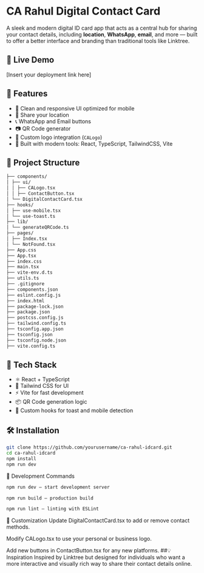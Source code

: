# CA Rahul Digital Contact Card

A sleek and modern digital ID card app that acts as a central hub for sharing your contact details, including **location**, **WhatsApp**, **email**, and more — built to offer a better interface and branding than traditional tools like Linktree.

## 🔗 Live Demo

[Insert your deployment link here]

## 📱 Features

- 🌟 Clean and responsive UI optimized for mobile
- 📍 Share your location
- 📞 WhatsApp and Email buttons
- 📷 QR Code generator
- 🧩 Custom logo integration (`CALogo`)
- 🎯 Built with modern tools: React, TypeScript, TailwindCSS, Vite

## 📂 Project Structure

```sh
├── components/
│ ├── ui/
│ │ ├── CALogo.tsx
│ │ ├── ContactButton.tsx
│ └── DigitalContactCard.tsx
├── hooks/
│ ├── use-mobile.tsx
│ └── use-toast.ts
├── lib/
│ └── generateQRCode.ts
├── pages/
│ ├── Index.tsx
│ └── NotFound.tsx
├── App.css
├── App.tsx
├── index.css
├── main.tsx
├── vite-env.d.ts
├── utils.ts
├── .gitignore
├── components.json
├── eslint.config.js
├── index.html
├── package-lock.json
├── package.json
├── postcss.config.js
├── tailwind.config.ts
├── tsconfig.app.json
├── tsconfig.json
├── tsconfig.node.json
├── vite.config.ts
```

## 🚀 Tech Stack

- ⚛️ React + TypeScript
- 💨 Tailwind CSS for UI
- ⚡ Vite for fast development
- 📦 QR Code generation logic
- 🔄 Custom hooks for toast and mobile detection

## 🛠️ Installation

```sh
git clone https://github.com/yourusername/ca-rahul-idcard.git
cd ca-rahul-idcard
npm install
npm run dev
```
🧪 Development Commands
```sh
npm run dev — start development server

npm run build — production build

npm run lint — linting with ESLint
```

📌 Customization
Update DigitalContactCard.tsx to add or remove contact methods.

Modify CALogo.tsx to use your personal or business logo.

Add new buttons in ContactButton.tsx for any new platforms.
##💡 Inspiration
Inspired by Linktree but designed for individuals who want a more interactive and visually rich way to share their contact details online.
